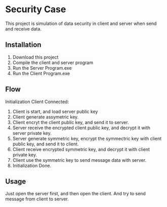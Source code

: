 # Security Case
This project is simulation of data security in client and server when send and receive data.

## Installation
1. Download this project
2. Compile the client and server program
3. Run the Server Program.exe
4. Run the Client Program.exe

## Flow
Initialization Client Connected:
1. Client is start, and load server public key
2. Client generate assymetric key.
3. Client encryt the client public key, and send it to server.
4. Server receive the encrypted client public key, and decrypt it with server private key.
5. Server generate symmetric key, encrypt the symmectric key with client public key, and send it to client.
6. Client receive encrypted symmetric key, and decrypt it with client private key.
7. Client use the symmetric key to send message data with server.
8. Initialization Done. 

## Usage
Just open the server first, and then open the client. And try to send message from client to server. 
